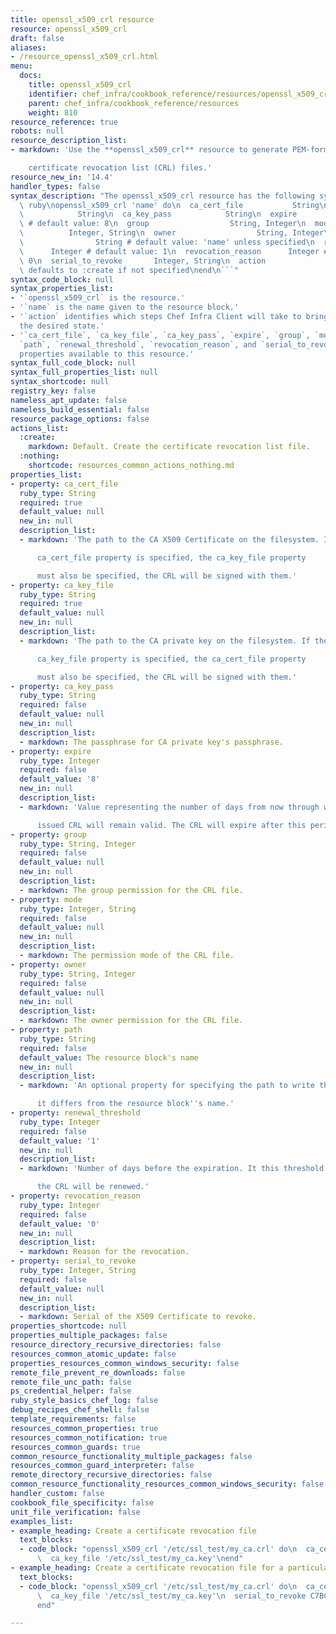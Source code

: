 ```yaml
---
title: openssl_x509_crl resource
resource: openssl_x509_crl
draft: false
aliases:
- /resource_openssl_x509_crl.html
menu:
  docs:
    title: openssl_x509_crl
    identifier: chef_infra/cookbook_reference/resources/openssl_x509_crl openssl_x509_crl
    parent: chef_infra/cookbook_reference/resources
    weight: 810
resource_reference: true
robots: null
resource_description_list:
- markdown: 'Use the **openssl_x509_crl** resource to generate PEM-formatted x509

    certificate revocation list (CRL) files.'
resource_new_in: '14.4'
handler_types: false
syntax_description: "The openssl_x509_crl resource has the following syntax:\n\n```\
  \ ruby\nopenssl_x509_crl 'name' do\n  ca_cert_file           String\n  ca_key_file\
  \            String\n  ca_key_pass            String\n  expire                 Integer\
  \ # default value: 8\n  group                  String, Integer\n  mode         \
  \          Integer, String\n  owner                  String, Integer\n  path   \
  \                String # default value: 'name' unless specified\n  renewal_threshold\
  \      Integer # default value: 1\n  revocation_reason      Integer # default value:\
  \ 0\n  serial_to_revoke       Integer, String\n  action                 Symbol #\
  \ defaults to :create if not specified\nend\n```"
syntax_code_block: null
syntax_properties_list:
- '`openssl_x509_crl` is the resource.'
- '`name` is the name given to the resource block.'
- '`action` identifies which steps Chef Infra Client will take to bring the node into
  the desired state.'
- '`ca_cert_file`, `ca_key_file`, `ca_key_pass`, `expire`, `group`, `mode`, `owner`,
  `path`, `renewal_threshold`, `revocation_reason`, and `serial_to_revoke` are the
  properties available to this resource.'
syntax_full_code_block: null
syntax_full_properties_list: null
syntax_shortcode: null
registry_key: false
nameless_apt_update: false
nameless_build_essential: false
resource_package_options: false
actions_list:
  :create:
    markdown: Default. Create the certificate revocation list file.
  :nothing:
    shortcode: resources_common_actions_nothing.md
properties_list:
- property: ca_cert_file
  ruby_type: String
  required: true
  default_value: null
  new_in: null
  description_list:
  - markdown: 'The path to the CA X509 Certificate on the filesystem. If the

      ca_cert_file property is specified, the ca_key_file property

      must also be specified, the CRL will be signed with them.'
- property: ca_key_file
  ruby_type: String
  required: true
  default_value: null
  new_in: null
  description_list:
  - markdown: 'The path to the CA private key on the filesystem. If the

      ca_key_file property is specified, the ca_cert_file property

      must also be specified, the CRL will be signed with them.'
- property: ca_key_pass
  ruby_type: String
  required: false
  default_value: null
  new_in: null
  description_list:
  - markdown: The passphrase for CA private key's passphrase.
- property: expire
  ruby_type: Integer
  required: false
  default_value: '8'
  new_in: null
  description_list:
  - markdown: 'Value representing the number of days from now through which the

      issued CRL will remain valid. The CRL will expire after this period.'
- property: group
  ruby_type: String, Integer
  required: false
  default_value: null
  new_in: null
  description_list:
  - markdown: The group permission for the CRL file.
- property: mode
  ruby_type: Integer, String
  required: false
  default_value: null
  new_in: null
  description_list:
  - markdown: The permission mode of the CRL file.
- property: owner
  ruby_type: String, Integer
  required: false
  default_value: null
  new_in: null
  description_list:
  - markdown: The owner permission for the CRL file.
- property: path
  ruby_type: String
  required: false
  default_value: The resource block's name
  new_in: null
  description_list:
  - markdown: 'An optional property for specifying the path to write the file to if

      it differs from the resource block''s name.'
- property: renewal_threshold
  ruby_type: Integer
  required: false
  default_value: '1'
  new_in: null
  description_list:
  - markdown: 'Number of days before the expiration. It this threshold is reached,

      the CRL will be renewed.'
- property: revocation_reason
  ruby_type: Integer
  required: false
  default_value: '0'
  new_in: null
  description_list:
  - markdown: Reason for the revocation.
- property: serial_to_revoke
  ruby_type: Integer, String
  required: false
  default_value: null
  new_in: null
  description_list:
  - markdown: Serial of the X509 Certificate to revoke.
properties_shortcode: null
properties_multiple_packages: false
resource_directory_recursive_directories: false
resources_common_atomic_update: false
properties_resources_common_windows_security: false
remote_file_prevent_re_downloads: false
remote_file_unc_path: false
ps_credential_helper: false
ruby_style_basics_chef_log: false
debug_recipes_chef_shell: false
template_requirements: false
resources_common_properties: true
resources_common_notification: true
resources_common_guards: true
common_resource_functionality_multiple_packages: false
resources_common_guard_interpreter: false
remote_directory_recursive_directories: false
common_resource_functionality_resources_common_windows_security: false
handler_custom: false
cookbook_file_specificity: false
unit_file_verification: false
examples_list:
- example_heading: Create a certificate revocation file
  text_blocks:
  - code_block: "openssl_x509_crl '/etc/ssl_test/my_ca.crl' do\n  ca_cert_file '/etc/ssl_test/my_ca.crt'\n\
      \  ca_key_file '/etc/ssl_test/my_ca.key'\nend"
- example_heading: Create a certificate revocation file for a particular serial
  text_blocks:
  - code_block: "openssl_x509_crl '/etc/ssl_test/my_ca.crl' do\n  ca_cert_file '/etc/ssl_test/my_ca.crt'\n\
      \  ca_key_file '/etc/ssl_test/my_ca.key'\n  serial_to_revoke C7BCB6602A2E4251EF4E2827A228CB52BC0CEA2F\n\
      end"

---
```

